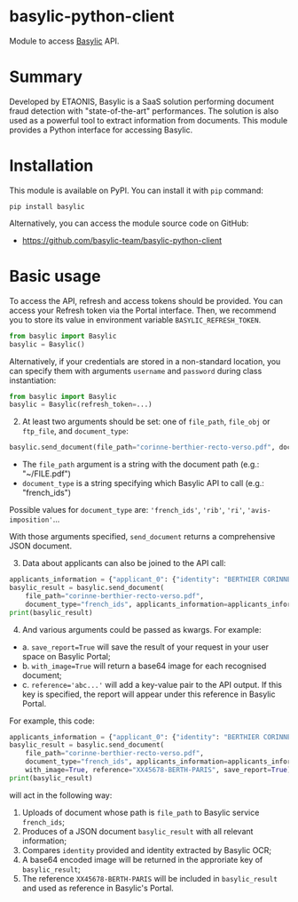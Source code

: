 # basylic-python-client

Module to access [Basylic](https://www.basylic.fr/) API.

# Summary

Developed by ETAONIS, Basylic is a SaaS solution performing document
fraud detection with "state-of-the-art" performances. The solution is
also used as a powerful tool to extract information from
documents. This module provides a Python interface for accessing
Basylic.

# Installation

This module is available on PyPI. You can install it with `pip` command:

```
pip install basylic
```

Alternatively, you can access the module source code on GitHub:

* https://github.com/basylic-team/basylic-python-client

# Basic usage

To access the API, refresh and access tokens should be provided. You
can access your Refresh token via the Portal interface. Then, we
recommend you to store its value in environment variable
`BASYLIC_REFRESH_TOKEN`.

```python
from basylic import Basylic
basylic = Basylic()
```

Alternatively, if your credentials are stored in a non-standard
location, you can specify them with arguments `username` and
`password` during class instantiation:

```python
from basylic import Basylic
basylic = Basylic(refresh_token=...)
```

2. At least two arguments should be set: one of `file_path`,
   `file_obj` or `ftp_file`, and `document_type`:

```python
basylic.send_document(file_path="corinne-berthier-recto-verso.pdf", document_type="french_ids")
```

* The `file_path` argument is a string with the document path (e.g.: "~/FILE.pdf")
* `document_type` is a string specifying which Basylic API to call (e.g.: "french_ids")

Possible values for `document_type` are: `'french_ids'`, `'rib'`, `'ri'`, `'avis-imposition'`...

With those arguments specified, `send_document` returns a comprehensive JSON document.

3. Data about applicants can also be joined to the API call:

```python
applicants_information = {"applicant_0": {"identity": "BERTHIER CORINNE"}}
basylic_result = basylic.send_document(
    file_path="corinne-berthier-recto-verso.pdf",
    document_type="french_ids", applicants_information=applicants_information)
print(basylic_result)
```

4. And various arguments could be passed as kwargs. For example:

* a. `save_report=True` will save the result of your request in your
  user space on Basylic Portal;
* b. `with_image=True` will return a base64 image for each recognised document;
* c. `reference='abc...'` will add a key-value pair to the API
  output. If this key is specified, the report will appear under this
  reference in Basylic Portal.

For example, this code:

```python
applicants_information = {"applicant_0": {"identity": "BERTHIER CORINNE"}}
basylic_result = basylic.send_document(
    file_path="corinne-berthier-recto-verso.pdf",
    document_type="french_ids", applicants_information=applicants_information,
    with_image=True, reference="XX45678-BERTH-PARIS", save_report=True)
print(basylic_result)
```

will act in the following way:

1. Uploads of document whose path is `file_path` to Basylic service `french_ids`;
2. Produces of a JSON document `basylic_result` with all relevant information;
3. Compares `identity` provided and identity extracted by Basylic OCR;
5. A base64 encoded image will be returned in the approriate key of `basylic_result`;
6. The reference `XX45678-BERTH-PARIS` will be included in
   `basylic_result` and used as reference in Basylic's Portal.
